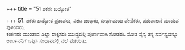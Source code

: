 +++
title = "51 ಶಕರು ಖದ್ಯೋತ"

+++
51. ಶಕರು ಖದ್ಯೋತ ಪ್ರತಾಪರು, ವಿಕಟ ಜಂಘರು, ದೀರ್ಘಮಯ ವೇಣಿಕರು, ಪಶುಪಾಲನೆ ಮಾಡುವ ಪುಳಿಂದರು,   
ಕಂಕಣರು ಮುಂತಾದ  ಎಲ್ಲಾ ರಾಕ್ಷಸರು  ಯುದ್ಧದಲ್ಲಿ ಪೂರ್ಣವಾಗಿ ಸೋತರು. ಸೋತ ಸೈನ್ಯ ತನ್ನ ಸರ್ವಸ್ವವನ್ನೂ ಅರ್ಜುನನಿಗೆ ಒಪ್ಪಿಸಿ ಸಂಧಾನದಲ್ಲಿ ನೆಲೆ ಪಡೆಯಿತು.